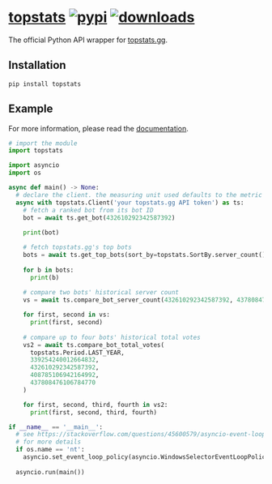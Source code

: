 # [topstats][pypi-url] [![pypi][pypi-image]][pypi-url] [![downloads][downloads-image]][pypi-url]

[pypi-image]: https://img.shields.io/pypi/v/topstats.svg?style=flat-square
[pypi-url]: https://pypi.org/project/topstats/
[downloads-image]: https://img.shields.io/pypi/dm/topstats?style=flat-square

The official Python API wrapper for [topstats.gg](https://topstats.gg).

## Installation

```console
pip install topstats
```

## Example

For more information, please read the [documentation](https://topstats.readthedocs.io/en/latest/).

```py
# import the module
import topstats

import asyncio
import os

async def main() -> None:
  # declare the client. the measuring unit used defaults to the metric system (celcius, km/h, etc.)
  async with topstats.Client('your topstats.gg API token') as ts:
    # fetch a ranked bot from its bot ID
    bot = await ts.get_bot(432610292342587392)
    
    print(bot)

    # fetch topstats.gg's top bots
    bots = await ts.get_top_bots(sort_by=topstats.SortBy.server_count())
    
    for b in bots:
      print(b)
    
    # compare two bots' historical server count
    vs = await ts.compare_bot_server_count(432610292342587392, 437808476106784770)

    for first, second in vs:
      print(first, second)
    
    # compare up to four bots' historical total votes
    vs2 = await ts.compare_bot_total_votes(
      topstats.Period.LAST_YEAR,
      339254240012664832,
      432610292342587392,
      408785106942164992,
      437808476106784770
    )

    for first, second, third, fourth in vs2:
      print(first, second, third, fourth)

if __name__ == '__main__':
  # see https://stackoverflow.com/questions/45600579/asyncio-event-loop-is-closed-when-getting-loop
  # for more details
  if os.name == 'nt':
    asyncio.set_event_loop_policy(asyncio.WindowsSelectorEventLoopPolicy())
  
  asyncio.run(main())
```